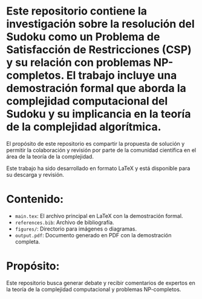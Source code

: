 # Este repositorio contiene la investigación sobre la resolución del Sudoku como un Problema de Satisfacción de Restricciones (CSP) y su relación con problemas NP-completos. El trabajo incluye una demostración formal que aborda la complejidad computacional del Sudoku y su implicancia en la teoría de la complejidad algorítmica.

El propósito de este repositorio es compartir la propuesta de solución y permitir la colaboración y revisión por parte de la comunidad científica en el área de la teoría de la complejidad.

Este trabajo ha sido desarrollado en formato LaTeX y está disponible para su descarga y revisión.

# Contenido:
- `main.tex`: El archivo principal en LaTeX con la demostración formal.
- `references.bib`: Archivo de bibliografía.
- `figures/`: Directorio para imágenes o diagramas.
- `output.pdf`: Documento generado en PDF con la demostración completa.

# Propósito:
Este repositorio busca generar debate y recibir comentarios de expertos en la teoría de la complejidad computacional y problemas NP-completos.
